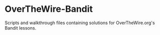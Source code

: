 # OverTheWire-Bandit
Scripts and walkthrough files containing solutions for OverTheWire.org's Bandit lessons.
